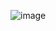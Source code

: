 ![image](https://user-images.githubusercontent.com/47842737/224925605-398ecfed-2020-4296-8c4c-b67a99489b13.png)

